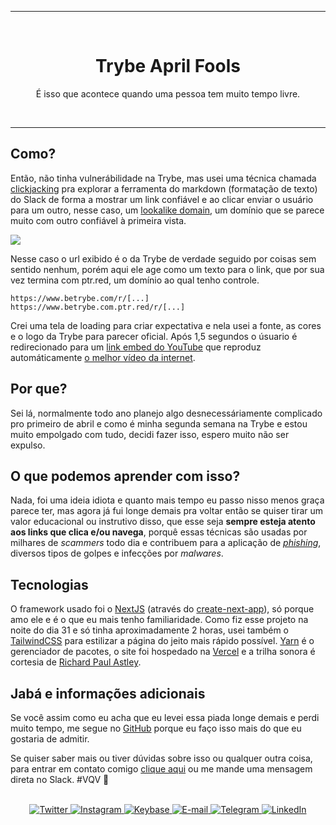 <div align='center'>
  <hr />
  <br />
  <h1>Trybe April Fools</h1>
  <p>É isso que acontece quando uma pessoa tem muito tempo livre.</p>
  <br />
  <hr />
</div>

## Como?

Então, não tinha vulnerábilidade na Trybe, mas usei uma técnica chamada <a href="https://pt.wikipedia.org/wiki/Clickjacking" target="_blank" rel="noopener noreferrer">clickjacking</a> pra explorar a ferramenta do markdown (formatação de texto) do Slack de forma a mostrar um link confiável e ao clicar enviar o usuário para um outro, nesse caso, um <a href="https://www.techtudo.com.br/noticias/2017/11/ataque-homografico-truque-na-url-engana-usuarios-com-paginas-falsas.ghtml" target="_blank" rel="noopener noreferrer">lookalike domain</a>, um domínio que se parece muito com outro confiável à primeira vista.

![](https://user-images.githubusercontent.com/61599784/161175933-a259c1ee-4327-4eb7-a78c-2c4f6eb1c2f0.png)

Nesse caso o url exibido é o da Trybe de verdade seguido por coisas sem sentido nenhum, porém aqui ele age como um texto para o link, que por sua vez termina com ptr.red, um domínio ao qual tenho controle.

```
https://www.betrybe.com/r/[...]
https://www.betrybe.com.ptr.red/r/[...]
```

Crei uma tela de loading para criar expectativa e nela usei a fonte, as cores e o logo da Trybe para parecer oficial. Após 1,5 segundos o úsuario é redirecionado para um <a href="https://support.google.com/youtube/answer/171780?hl=pt-BR" target="_blank" rel="noopener noreferrer">link embed do YouTube</a> que reproduz automáticamente <a href="https://ptr.red/trr" target="_blank" rel="noopener noreferrer">o melhor vídeo da internet</a>.

## Por que?

Sei lá, normalmente todo ano planejo algo desnecessáriamente complicado pro primeiro de abril e como é minha segunda semana na Trybe e estou muito empolgado com tudo, decidi fazer isso, espero muito não ser expulso.

## O que podemos aprender com isso?

Nada, foi uma ideia idiota e quanto mais tempo eu passo nisso menos graça parece ter, mas agora já fui longe demais pra voltar então se quiser tirar um valor educacional ou instrutivo disso, que esse seja **sempre esteja atento aos links que clica e/ou navega**, porquê essas técnicas são usadas por milhares de _scammers_ todo dia e contribuem para a aplicação de <a href="https://pt.wikipedia.org/wiki/Phishing" target="_blank" rel="noopener noreferrer"><i>phishing</i></a>, diversos tipos de golpes e infecções por _malwares_.

## Tecnologias

O framework usado foi o <a href="https://nextjs.org/" target="_blank" rel="noopener noreferrer">NextJS</a> (através do <a href="https://nextjs.org/docs/api-reference/create-next-app" target="_blank" rel="noopener noreferrer">create-next-app</a>), só porque amo ele e é o que eu mais tenho familiaridade. Como fiz esse projeto na noite do dia 31 e só tinha aproximadamente 2 horas, usei também o <a href="https://tailwindcss.com/" target="_blank" rel="noopener noreferrer">TailwindCSS</a> para estilizar a página do jeito mais rápido possível. <a href="https://yarnpkg.com/" target="_blank" rel="noopener noreferrer">Yarn</a> é o gerenciador de pacotes, o site foi hospedado na <a href="https://vercel.com/" target="_blank" rel="noopener noreferrer">Vercel</a> e a trilha sonora é cortesia de <a href="https://pt.wikipedia.org/wiki/Rick_Astley" target="_blank" rel="noopener noreferrer">Richard Paul Astley</a>.

## Jabá e informações adicionais

Se você assim como eu acha que eu levei essa piada longe demais e perdi muito tempo, me segue no <a href="https://ptr.red/gh" target="_blank" rel="noopener noreferrer">GitHub</a> porque eu faço isso mais do que eu gostaria de admitir.

Se quiser saber mais ou tiver dúvidas sobre isso ou qualquer outra coisa, para entrar em contato comigo <a href="https://ptr.red/contact-me" target="_blank" rel="noopener noreferrer">clique aqui</a> ou me mande uma mensagem direta no Slack. #VQV 💚

<div align="center">
  <br />
  <a href="https://ptr.red/tt" target="_blank" rel="noopener noreferrer">
    <img alt="Twitter" src="https://img.shields.io/badge/TWITTER-1DA1F2?style=for-the-badge&logo=twitter&logoColor=FFFFFF" />
  </a>
  <a href="https://ptr.red/ig" target="_blank" rel="noopener noreferrer">
    <img alt="Instagram" src="https://img.shields.io/badge/INSTAGRAM-E4405F?style=for-the-badge&logo=instagram&logoColor=FFFFFF" />
  </a>
  <a href="https://ptr.red/kb" target="_blank" rel="noopener noreferrer">
    <img alt="Keybase" src="https://img.shields.io/badge/KEYBASE-33A0FF?style=for-the-badge&logo=keybase&logoColor=FFFFFF" />
  </a>
  <a href="mailto:me@peterfritz.dev" target="_blank" rel="noopener noreferrer">
    <img alt="E-mail" src="https://img.shields.io/badge/EMAIL-EA4335?style=for-the-badge&logo=gmail&logoColor=FFFFFF" />
  </a>
  <a href="https://ptr.red/tg" target="_blank" rel="noopener noreferrer">
    <img alt="Telegram" src="https://img.shields.io/badge/TELEGRAM-26A5E4?style=for-the-badge&logo=telegram&logoColor=FFFFFF" />
  </a>
  <a href="https://ptr.red/in" target="_blank" rel="noopener noreferrer">
    <img alt="LinkedIn" src="https://img.shields.io/badge/LINKEDIN-0A66C2?style=for-the-badge&logo=linkedin&logoColor=FFFFFF" />
  </a>
</div>
